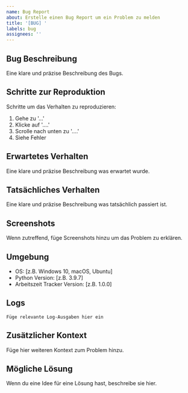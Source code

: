 ```yaml
---
name: Bug Report
about: Erstelle einen Bug Report um ein Problem zu melden
title: '[BUG] '
labels: bug
assignees: ''
---
```


## Bug Beschreibung
Eine klare und präzise Beschreibung des Bugs.

## Schritte zur Reproduktion
Schritte um das Verhalten zu reproduzieren:
1. Gehe zu '...'
2. Klicke auf '....'
3. Scrolle nach unten zu '....'
4. Siehe Fehler

## Erwartetes Verhalten
Eine klare und präzise Beschreibung was erwartet wurde.

## Tatsächliches Verhalten
Eine klare und präzise Beschreibung was tatsächlich passiert ist.

## Screenshots
Wenn zutreffend, füge Screenshots hinzu um das Problem zu erklären.

## Umgebung
- OS: [z.B. Windows 10, macOS, Ubuntu]
- Python Version: [z.B. 3.9.7]
- Arbeitszeit Tracker Version: [z.B. 1.0.0]

## Logs
```
Füge relevante Log-Ausgaben hier ein
```

## Zusätzlicher Kontext
Füge hier weiteren Kontext zum Problem hinzu.

## Mögliche Lösung
Wenn du eine Idee für eine Lösung hast, beschreibe sie hier.
